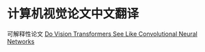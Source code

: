 # 计算机视觉论文中文翻译

可解释性论文
[Do Vision Transformers See Like Convolutional Neural Networks](https://github.com/WitsanChen/Paper_of_Deep_Learning_CN/blob/main/Do%20Vision%20Transformers%20See%20Like%20Convolutional%20Neural%20Networks.md)
